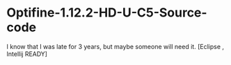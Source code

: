 # Optifine-1.12.2-HD-U-C5-Source-code
I know that I was late for 3 years, but maybe someone will need it. [Eclipse , Intellij READY]
